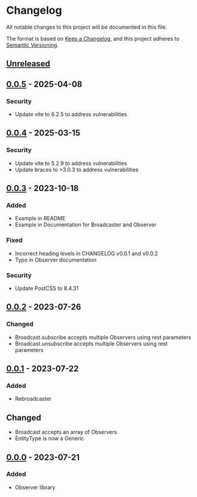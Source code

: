 # Changelog

All notable changes to this project will be documented in this file.

The format is based on [Keep a Changelog](https://keepachangelog.com/en/1.0.0/),
and this project adheres to [Semantic Versioning](https://semver.org/spec/v2.0.0.html).

## [Unreleased]

## [0.0.5] - 2025-04-08

### Security

- Update vite to 6.2.5 to address vulnerabilities


## [0.0.4] - 2025-03-15

### Security

- Update vite to 5.2.9 to address vulnerabilities
- Update braces to >3.0.3 to address vulnerabilities

## [0.0.3] - 2023-10-18

### Added

- Example in README
- Example in Documentation for Broadcaster and Observer

### Fixed

- Incorrect heading levels in CHANGELOG v0.0.1 and v0.0.2
- Typo in Observer documentation

### Security

- Update PostCSS to 8.4.31

## [0.0.2] - 2023-07-26

### Changed

- Broadcast.subscribe accepts multiple Observers using rest parameters
- Broadcast.unsubscribe accepts multiple Observers using rest parameters

## [0.0.1] - 2023-07-22

### Added

- Rebroadcaster

## Changed

- Broadcast accepts an array of Observers
- EntityType is now a Generic

## [0.0.0] - 2023-07-21

### Added

- Observer library

[unreleased]: https://github.com/taylorhmorris/observer/compare/v0.0.5...HEAD
[0.0.5]: https://github.com/taylorhmorris/observer/compare/v0.0.4...v0.0.5
[0.0.4]: https://github.com/taylorhmorris/observer/compare/v0.0.3...v0.0.4
[0.0.3]: https://github.com/taylorhmorris/observer/compare/v0.0.2...v0.0.3
[0.0.2]: https://github.com/taylorhmorris/observer/compare/v0.0.1...v0.0.2
[0.0.1]: https://github.com/taylorhmorris/observer/compare/v0.0.0...v0.0.1
[0.0.0]: https://github.com/taylorhmorris/observer/releases/tag/v0.0.0
